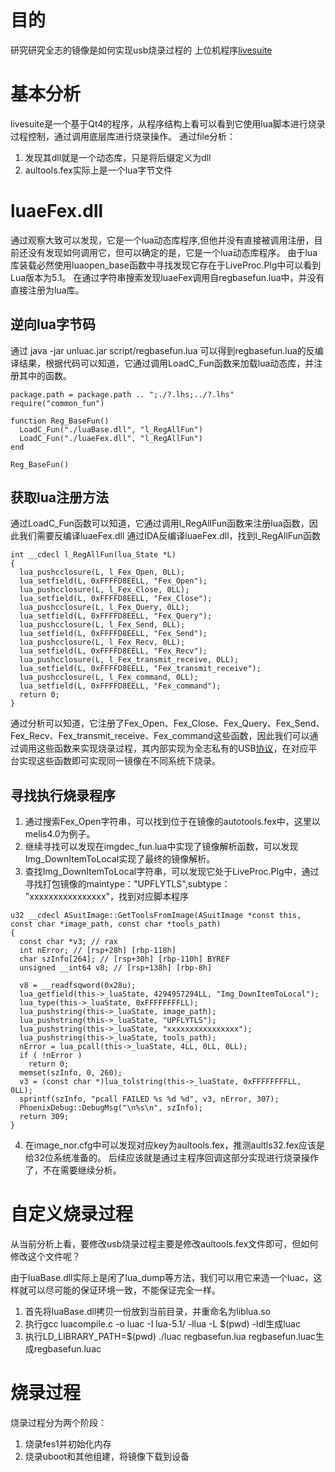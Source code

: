 # 目的
研究研究全志的镜像是如何实现usb烧录过程的
上位机程序[livesuite](https://github.com/linux-sunxi/sunxi-livesuite)

# 基本分析
livesuite是一个基于Qt4的程序，从程序结构上看可以看到它使用lua脚本进行烧录过程控制，通过调用底层库进行烧录操作。
通过file分析：
1. 发现其dll就是一个动态库，只是将后缀定义为dll
2. aultools.fex实际上是一个lua字节文件

# luaeFex.dll
通过观察大致可以发现，它是一个lua动态库程序,但他并没有直接被调用注册，目前还没有发现如何调用它，但可以确定的是，它是一个lua动态库程序。
由于lua库装载必然使用luaopen_base函数中寻找发现它存在于LiveProc.Plg中可以看到Lua版本为5.1。
在通过字符串搜索发现luaeFex调用自regbasefun.lua中，并没有直接注册为lua库。
## 逆向lua字节码
通过 java -jar unluac.jar script/regbasefun.lua 
可以得到regbasefun.lua的反编译结果，根据代码可以知道，它通过调用LoadC_Fun函数来加载lua动态库，并注册其中的函数。
```
package.path = package.path .. ";./?.lhs;../?.lhs"
require("common_fun")

function Reg_BaseFun()
  LoadC_Fun("./luaBase.dll", "l_RegAllFun")
  LoadC_Fun("./luaeFex.dll", "l_RegAllFun")
end

Reg_BaseFun()
```
## 获取lua注册方法
通过LoadC_Fun函数可以知道，它通过调用l_RegAllFun函数来注册lua函数，因此我们需要反编译luaeFex.dll
通过IDA反编译luaeFex.dll，找到l_RegAllFun函数
```
int __cdecl l_RegAllFun(lua_State *L)
{
  lua_pushcclosure(L, l_Fex_Open, 0LL);
  lua_setfield(L, 0xFFFFD8EELL, "Fex_Open");
  lua_pushcclosure(L, l_Fex_Close, 0LL);
  lua_setfield(L, 0xFFFFD8EELL, "Fex_Close");
  lua_pushcclosure(L, l_Fex_Query, 0LL);
  lua_setfield(L, 0xFFFFD8EELL, "Fex_Query");
  lua_pushcclosure(L, l_Fex_Send, 0LL);
  lua_setfield(L, 0xFFFFD8EELL, "Fex_Send");
  lua_pushcclosure(L, l_Fex_Recv, 0LL);
  lua_setfield(L, 0xFFFFD8EELL, "Fex_Recv");
  lua_pushcclosure(L, l_Fex_transmit_receive, 0LL);
  lua_setfield(L, 0xFFFFD8EELL, "Fex_transmit_receive");
  lua_pushcclosure(L, l_Fex_command, 0LL);
  lua_setfield(L, 0xFFFFD8EELL, "Fex_command");
  return 0;
}
```
通过分析可以知道，它注册了Fex_Open、Fex_Close、Fex_Query、Fex_Send、Fex_Recv、Fex_transmit_receive、Fex_command这些函数，因此我们可以通过调用这些函数来实现烧录过程，其内部实现为全志私有的USB[协议](https://linux-sunxi.org/FEL/Protocol)，在对应平台实现这些函数即可实现同一镜像在不同系统下烧录。

## 寻找执行烧录程序
1. 通过搜索Fex_Open字符串，可以找到位于在镜像的autotools.fex中，这里以melis4.0为例子。
2. 继续寻找可以发现在imgdec_fun.lua中实现了镜像解析函数，可以发现Img_DownItemToLocal实现了最终的镜像解析。
3. 查找Img_DownItemToLocal字符串，可以发现它处于LiveProc.Plg中，通过寻找打包镜像的maintype："UPFLYTLS",subtype： "xxxxxxxxxxxxxxxx"，找到对应脚本程序
```
u32 __cdecl ASuitImage::GetToolsFromImage(ASuitImage *const this, const char *image_path, const char *tools_path)
{
  const char *v3; // rax
  int nError; // [rsp+28h] [rbp-118h]
  char szInfo[264]; // [rsp+30h] [rbp-110h] BYREF
  unsigned __int64 v8; // [rsp+138h] [rbp-8h]

  v8 = __readfsqword(0x28u);
  lua_getfield(this->_luaState, 4294957294LL, "Img_DownItemToLocal");
  lua_type(this->_luaState, 0xFFFFFFFFLL);
  lua_pushstring(this->_luaState, image_path);
  lua_pushstring(this->_luaState, "UPFLYTLS");
  lua_pushstring(this->_luaState, "xxxxxxxxxxxxxxxx");
  lua_pushstring(this->_luaState, tools_path);
  nError = lua_pcall(this->_luaState, 4LL, 0LL, 0LL);
  if ( !nError )
    return 0;
  memset(szInfo, 0, 260);
  v3 = (const char *)lua_tolstring(this->_luaState, 0xFFFFFFFFLL, 0LL);
  sprintf(szInfo, "pcall FAILED %s %d %d", v3, nError, 307);
  PhoenixDebug::DebugMsg("\n%s\n", szInfo);
  return 309;
}
```
4. 在image_nor.cfg中可以发现对应key为aultools.fex，推测aultls32.fex应该是给32位系统准备的。
后续应该就是通过主程序回调这部分实现进行烧录操作了，不在需要继续分析。


# 自定义烧录过程
从当前分析上看，要修改usb烧录过程主要是修改aultools.fex文件即可，但如何修改这个文件呢？

由于luaBase.dll实际上是闲了lua_dump等方法，我们可以用它来造一个luac，这样就可以尽可能的保证环境一致，不能保证完全一样。
1. 首先将luaBase.dll拷贝一份放到当前目录，并重命名为liblua.so
2. 执行gcc luacompile.c -o luac -I lua-5.1/  -llua -L $(pwd) -ldl生成luac
3. 执行LD_LIBRARY_PATH=$(pwd) ./luac regbasefun.lua regbasefun.luac生成regbasefun.luac

# 烧录过程
烧录过程分为两个阶段：
1. 烧录fes1并初始化内存
2. 烧录uboot和其他组建，将镜像下载到设备
